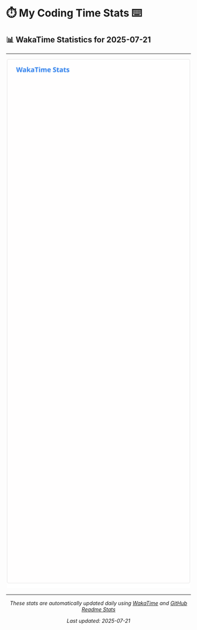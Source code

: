# ⏱️ My Coding Time Stats ⌨️

## 📊 WakaTime Statistics for 2025-07-21

---

<div align="center">

<img src="./images/wakatime-stats-2025-07-21.svg" alt="WakaTime Stats" width="500">

</div>

---

<div align="center">

*These stats are automatically updated daily using [WakaTime](https://wakatime.com) and [GitHub Readme Stats](https://github.com/anuraghazra/github-readme-stats)*

*Last updated: 2025-07-21*
</div>
